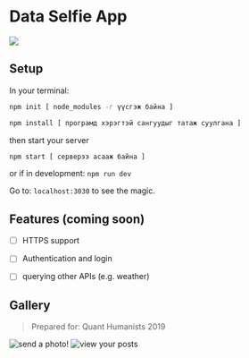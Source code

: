 # Data Selfie App

![](zurag/fg0ddd.png)


## Setup

In your terminal:
```sh
npm init [ node_modules -г үүсгэж байна ]
```

```sh
npm install [ програмд хэрэгтэй сангуудыг татаж суулгана ]
```

then start your server
```sh
npm start [ серверээ асааж байна ]
```
or if in development: `npm run dev`

Go to: `localhost:3030` to see the magic.

## Features (coming soon)

- [ ] HTTPS support
- [ ] Authentication and login
- [ ] querying other APIs (e.g. weather)


## Gallery
> Prepared for: Quant Humanists 2019

![send a photo!](assets/entry-page.png)
![view your posts](assets/logs-page.png)

